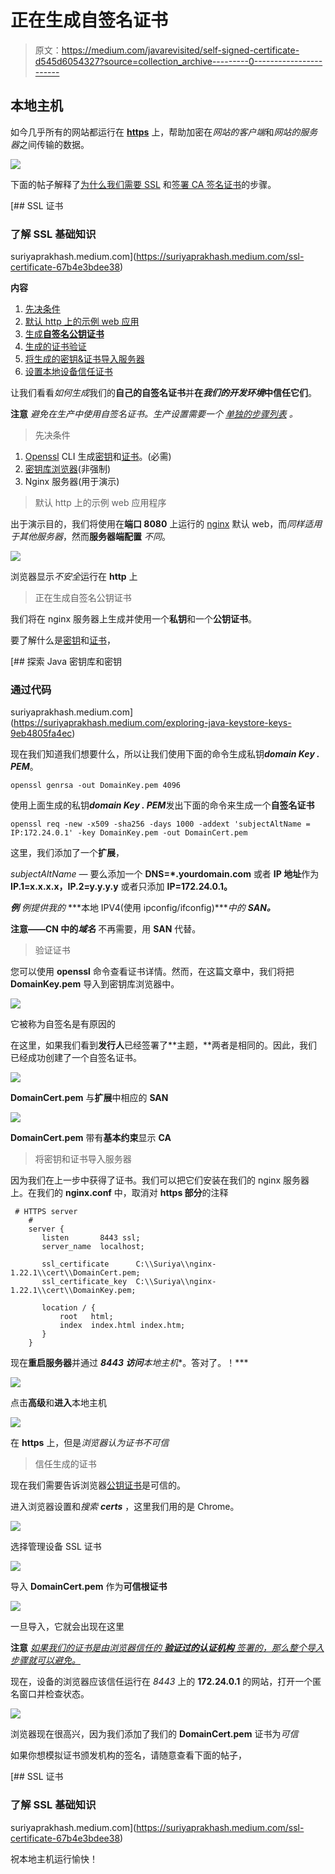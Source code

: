 # 正在生成自签名证书

> 原文：<https://medium.com/javarevisited/self-signed-certificate-d545d6054327?source=collection_archive---------0----------------------->

## 本地主机

如今几乎所有的网站都运行在 [**https**](https://javarevisited.blogspot.com/2013/07/how-to-configure-https-ssl-in-tomcat-6-7-web-server-java.html) 上，帮助加密在*网站的客户端*和*网站的服务器*之间传输的数据。

[![](img/df15d3a194a39cc339ee9b75e6c75715.png)](http://javarevisited.blogspot.com/2013/07/how-ssl-https-and-certificates-works-in-java-web-application.html)

下面的帖子解释了[为什么我们需要 SSL](https://suriyaprakhash.medium.com/ssl-certificate-67b4e3bdee38#4332) 和[签署 CA 签名证书](https://suriyaprakhash.medium.com/ssl-certificate-67b4e3bdee38#66e2)的步骤。

[](https://suriyaprakhash.medium.com/ssl-certificate-67b4e3bdee38) [## SSL 证书

### 了解 SSL 基础知识

suriyaprakhash.medium.com](https://suriyaprakhash.medium.com/ssl-certificate-67b4e3bdee38) 

**内容**

1.  [先决条件](#69e4)
2.  [默认 http 上的示例 web 应用](#e25e)
3.  [生成**自签名公钥证书**](#59d2)
4.  [生成的证书验证](#94f3)
5.  [将生成的密钥&证书导入服务器](#d020)
6.  [设置本地设备信任证书](#3336)

让我们看看*如何生成*我们的**自己的自签名证书**并**在*我们的开发环境*中信任它们**。

**注意** *避免在生产中使用自签名证书。生产设置需要一个* [*单独的步骤列表*](https://suriyaprakhash.medium.com/ssl-certificate-67b4e3bdee38#66e2) *。*

> 先决条件

1.  [Openssl](https://www.openssl.org/) CLI 生成[密钥](https://suriyaprakhash.medium.com/cryptography-algorithms-e86ce7e2bb9b#abf6)和[证书](https://suriyaprakhash.medium.com/cryptography-algorithms-e86ce7e2bb9b#41bc)。(必需)
2.  [密钥库浏览器](https://keystore-explorer.org/)(非强制)
3.  Nginx 服务器(用于演示)

> 默认 http 上的示例 web 应用程序

出于演示目的，我们将使用在**端口 8080** 上运行的 [nginx](/javarevisited/best-courses-to-learn-nginx-in-36ed9ccca804) 默认 web，而*同样适用于其他服务器*，然而**服务器端配置** *不同*。

[![](img/85abc19be8a29510d501dfc89660607e.png)](https://medium.com/javarevisited/best-courses-to-learn-nginx-in-36ed9ccca804)

浏览器显示*不安全*运行在 **http** 上

> 正在生成自签名公钥证书

我们将在 nginx 服务器上生成并使用一个**私钥**和一个**公钥证书**。

要了解什么是[密钥](https://suriyaprakhash.medium.com/cryptography-algorithms-e86ce7e2bb9b#abf6)和[证书](https://suriyaprakhash.medium.com/cryptography-algorithms-e86ce7e2bb9b#41bc)，

[](https://suriyaprakhash.medium.com/exploring-java-keystore-keys-9eb4805fa4ec) [## 探索 Java 密钥库和密钥

### 通过代码

suriyaprakhash.medium.com](https://suriyaprakhash.medium.com/exploring-java-keystore-keys-9eb4805fa4ec) 

现在我们知道我们想要什么，所以让我们使用下面的命令生成私钥***domain Key . PEM***。

```
openssl genrsa -out DomainKey.pem 4096
```

使用上面生成的私钥***domain Key . PEM***发出下面的命令来生成一个**自签名证书**

```
openssl req -new -x509 -sha256 -days 1000 -addext 'subjectAltName = IP:172.24.0.1' -key DomainKey.pem -out DomainCert.pem 
```

这里，我们添加了一个**扩展**，

*subjectAltName —* 要么添加一个 **DNS=*.yourdomain.com** 或者 **IP 地址**作为 **IP.1=x.x.x.x，IP.2=y.y.y.y** 或者只添加 **IP=172.24.0.1。**

***例*** *例提供我的* ***本地 IPV4(使用 ipconfig/ifconfig)****中的* ***SAN。***

**注意——CN 中的*域名*** 不再需要，用 **SAN** 代替。

> 验证证书

您可以使用 **openssl** 命令查看证书详情。然而，在这篇文章中，我们将把 **DomainKey.pem** 导入到密钥库浏览器中。

[![](img/8b8c82b15d42832ff12b8488fa8de441.png)](https://javarevisited.blogspot.com/2022/02/top-5-courses-to-learn-nginx-in-depth.html)

它被称为自签名是有原因的

在这里，如果我们看到**发行人**已经签署了**主题，**两者是相同的。因此，我们已经成功创建了一个自签名证书。

![](img/fa0f8a1029c8141cd3dc011ddeef8f22.png)

**DomainCert.pem** 与**扩展**中相应的 **SAN**

![](img/3355b031b3c9a2bb5e2176fdbc7c35e7.png)

**DomainCert.pem** 带有**基本约束**显示 **CA**

> 将密钥和证书导入服务器

因为我们在上一步中获得了证书。我们可以把它们安装在我们的 nginx 服务器上。在我们的 **nginx.conf** 中，取消对 **https 部分**的注释

```
 # HTTPS server
    #
    server {
       listen       8443 ssl;
       server_name  localhost;

       ssl_certificate      C:\\Suriya\\nginx-1.22.1\\cert\\DomainCert.pem;
       ssl_certificate_key  C:\\Suriya\\nginx-1.22.1\\cert\\DomainKey.pem;

       location / {
           root   html;
           index  index.html index.htm;
       }
    }
```

现在**重启服务器**并通过 ***8443 访问**本地主机**。答对了。！***

![](img/e0c4df3be81ae05ccff1a105d3f45465.png)

点击**高级**和**进入**本地主机

![](img/811764cbb4854dc6fd00a62107df2f37.png)

在 **https** 上，但是*浏览器认为证书不可信*

> 信任生成的证书

现在我们需要告诉浏览器[公钥证书](https://suriyaprakhash.medium.com/cryptography-algorithms-e86ce7e2bb9b#41bc)是可信的。

进入浏览器设置和*搜索* ***certs*** ，这里我们用的是 Chrome。

![](img/e4b4b071770b96f1c17a932dc85f867a.png)

选择管理设备 SSL 证书

![](img/9515e5ff4aeea6b561ce4586b92f0551.png)

导入 **DomainCert.pem** 作为**可信根证书**

![](img/eb5759aa4bff58c9bc2af3e555fb94d6.png)

一旦导入，它就会出现在这里

**注意** [*如果我们的证书是由浏览器信任的* ***验证过的认证机构*** *签署的，那么整个导入步骤就可以避免。*](https://suriyaprakhash.medium.com/ssl-certificate-67b4e3bdee38#66e2)

现在，设备的浏览器应该信任运行在 *8443* 上的 **172.24.0.1** 的网站，打开一个匿名窗口并检查状态。

![](img/b39ad0d6c3f3c25b21b432f49bd2d634.png)

浏览器现在很高兴，因为我们添加了我们的 **DomainCert.pem** 证书为*可信*

如果你想模拟证书颁发机构的签名，请随意查看下面的帖子，

[](https://suriyaprakhash.medium.com/ssl-certificate-67b4e3bdee38) [## SSL 证书

### 了解 SSL 基础知识

suriyaprakhash.medium.com](https://suriyaprakhash.medium.com/ssl-certificate-67b4e3bdee38) 

祝本地主机运行愉快！